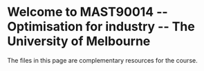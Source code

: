 # Welcome to MAST90014 -- Optimisation for industry -- The University of Melbourne

The files in this page are complementary resources for the course.